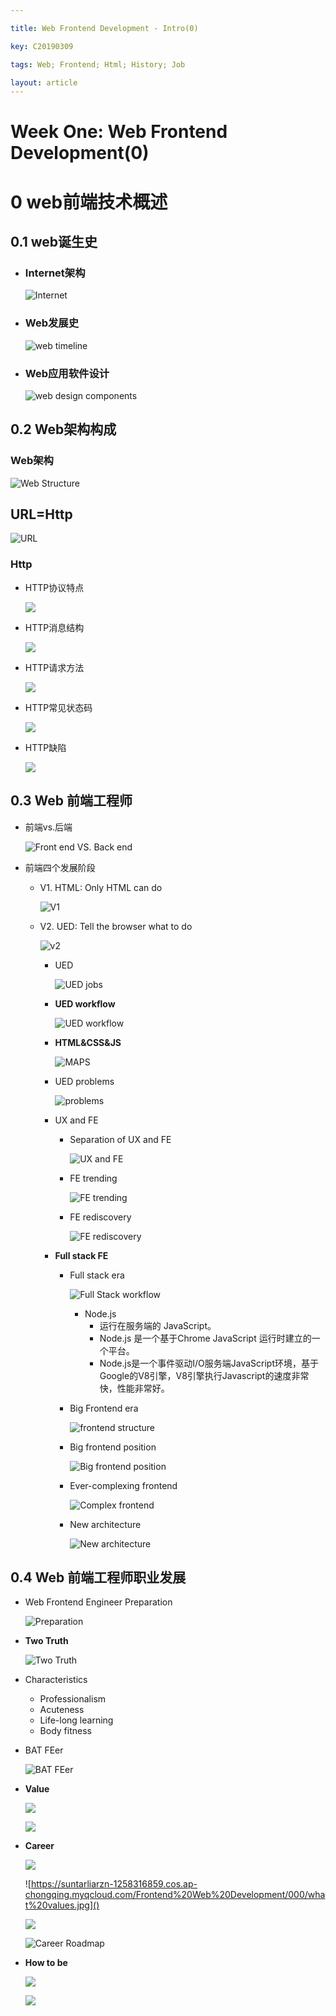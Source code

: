 ```yaml
---

title: Web Frontend Development - Intro(0)

key: C20190309

tags: Web; Frontend; Html; History; Job   

layout: article
---
```


# Week One: Web Frontend Development(0)

<!--more-->

# 0 web前端技术概述	

## 0.1 web诞生史

- ### Internet架构

  ![Internet](https://suntarliarzn-1258316859.cos.ap-chongqing.myqcloud.com/internet.jpg)

- ### Web发展史

  ![web timeline](https://suntarliarzn-1258316859.cos.ap-chongqing.myqcloud.com/Frontend%20Web%20Development/000/web%20timeline.jpg)

- ### Web应用软件设计

  ![web design components](https://suntarliarzn-1258316859.cos.ap-chongqing.myqcloud.com/Frontend%20Web%20Development/000/web%20components.jpg)

## 0.2 Web架构构成

### Web架构

![Web Structure](https://suntarliarzn-1258316859.cos.ap-chongqing.myqcloud.com/Frontend%20Web%20Development/000/web%20architecture.jpg)

## URL=Http

![URL ](https://suntarliarzn-1258316859.cos.ap-chongqing.myqcloud.com/Frontend%20Web%20Development/000/URL.jpg)

### Http

- HTTP协议特点

  ![](https://suntarliarzn-1258316859.cos.ap-chongqing.myqcloud.com/Frontend%20Web%20Development/000/http%20characteristics.jpg)

- HTTP消息结构

  ![](https://suntarliarzn-1258316859.cos.ap-chongqing.myqcloud.com/Frontend%20Web%20Development/000/http%20message%20structure.jpg)

- HTTP请求方法

  ![](https://suntarliarzn-1258316859.cos.ap-chongqing.myqcloud.com/Frontend%20Web%20Development/000/http%20request%20structure.jpg)

- HTTP常见状态码

  ![](https://suntarliarzn-1258316859.cos.ap-chongqing.myqcloud.com/Frontend%20Web%20Development/000/http%20status.jpg)

- HTTP缺陷

  ![](https://suntarliarzn-1258316859.cos.ap-chongqing.myqcloud.com/Frontend%20Web%20Development/000/http%20flaws.jpg)

## 0.3 Web 前端工程师

- 前端vs.后端

  ![Front end VS. Back end](https://suntarliarzn-1258316859.cos.ap-chongqing.myqcloud.com/Frontend%20Web%20Development/000/front%20end%20vs.%20back%20end.jpg)

- 前端四个发展阶段 

  [^]: 翻译在前端开发的位置

  - V1. HTML: Only HTML can do

    ![V1](https://suntarliarzn-1258316859.cos.ap-chongqing.myqcloud.com/Frontend%20Web%20Development/000/V1.jpg)

  - V2.  UED: Tell the browser what to do

    ![v2](https://suntarliarzn-1258316859.cos.ap-chongqing.myqcloud.com/Frontend%20Web%20Development/000/v2.jpg)

    - UED

      ![UED jobs](https://suntarliarzn-1258316859.cos.ap-chongqing.myqcloud.com/Frontend%20Web%20Development/000/UED.jpg)

    - **UED workflow**

      ![UED workflow](https://suntarliarzn-1258316859.cos.ap-chongqing.myqcloud.com/Frontend%20Web%20Development/000/product%20development.jpg)

    - **HTML&CSS&JS**

      ![MAPS](https://suntarliarzn-1258316859.cos.ap-chongqing.myqcloud.com/Frontend%20Web%20Development/000/js%2Chtml%2Ccss.jpg)

    - UED problems

      ![problems](https://suntarliarzn-1258316859.cos.ap-chongqing.myqcloud.com/Frontend%20Web%20Development/000/ued%20problem.jpg)

    - UX and FE

      - Separation of UX and FE

        ![UX and FE](https://suntarliarzn-1258316859.cos.ap-chongqing.myqcloud.com/Frontend%20Web%20Development/000/seperation%20of%20ued.jpg)

      - FE trending

        ![FE trending](https://suntarliarzn-1258316859.cos.ap-chongqing.myqcloud.com/Frontend%20Web%20Development/000/fe%20trending.jpg)

      - FE rediscovery

        ![FE rediscovery](https://suntarliarzn-1258316859.cos.ap-chongqing.myqcloud.com/Frontend%20Web%20Development/000/fe%20rediscover.jpg)

    - **Full stack FE**

      - Full stack era

        ![Full Stack workflow](https://suntarliarzn-1258316859.cos.ap-chongqing.myqcloud.com/Frontend%20Web%20Development/000/full%20stack%20workfull.jpg)

        - Node.js 
          - 运行在服务端的 JavaScript。
          - Node.js 是一个基于Chrome JavaScript 运行时建立的一个平台。
          - Node.js是一个事件驱动I/O服务端JavaScript环境，基于Google的V8引擎，V8引擎执行Javascript的速度非常快，性能非常好。

      - Big Frontend era

        ![frontend structure](https://suntarliarzn-1258316859.cos.ap-chongqing.myqcloud.com/Frontend%20Web%20Development/000/big%20frontend%20structure.jpg)

      - Big frontend position

        ![Big frontend position](https://suntarliarzn-1258316859.cos.ap-chongqing.myqcloud.com/Frontend%20Web%20Development/000/big%20front%20position.jpg)

      - Ever-complexing frontend

        ![Complex frontend](https://suntarliarzn-1258316859.cos.ap-chongqing.myqcloud.com/Frontend%20Web%20Development/000/more%20complexing%20frontend.jpg)

      - New architecture

        ![New architecture](https://suntarliarzn-1258316859.cos.ap-chongqing.myqcloud.com/Frontend%20Web%20Development/000/New%20architecture.jpg)

        
## 0.4 Web 前端工程师职业发展

- Web Frontend Engineer Preparation

  ![Preparation](https://suntarliarzn-1258316859.cos.ap-chongqing.myqcloud.com/Frontend%20Web%20Development/000/preparation.jpg)

- **Two Truth**

  ![Two Truth](https://suntarliarzn-1258316859.cos.ap-chongqing.myqcloud.com/Frontend%20Web%20Development/000/two%20truths.jpg)

- Characteristics

  - Professionalism
  - Acuteness
  - Life-long learning
  - Body fitness

- BAT FEer

  ![BAT FEer](https://suntarliarzn-1258316859.cos.ap-chongqing.myqcloud.com/Frontend%20Web%20Development/000/BAT%20FEer.jpg)

- **Value**

  ![](https://suntarliarzn-1258316859.cos.ap-chongqing.myqcloud.com/Frontend%20Web%20Development/000/core%20values.jpg)

  ![](https://suntarliarzn-1258316859.cos.ap-chongqing.myqcloud.com/Frontend%20Web%20Development/000/core%20values%202.jpg)

- **Career** 

  ![](https://suntarliarzn-1258316859.cos.ap-chongqing.myqcloud.com/Frontend%20Web%20Development/000/3%20values.jpg)

  ![https://suntarliarzn-1258316859.cos.ap-chongqing.myqcloud.com/Frontend%20Web%20Development/000/what%20values.jpg]()

  ![](https://suntarliarzn-1258316859.cos.ap-chongqing.myqcloud.com/Frontend%20Web%20Development/000/3%20ways%20to%20developm.jpg)

  ![Career Roadmap](https://suntarliarzn-1258316859.cos.ap-chongqing.myqcloud.com/Frontend%20Web%20Development/000/career%20roadmap.jpg)

- **How to be** 

  ![](https://suntarliarzn-1258316859.cos.ap-chongqing.myqcloud.com/Frontend%20Web%20Development/000/How%20to%20develop%202.jpg)    

  ![](https://suntarliarzn-1258316859.cos.ap-chongqing.myqcloud.com/Frontend%20Web%20Development/000/How%20to%20develop.jpg)    

​    



​	


